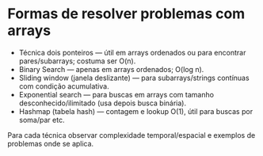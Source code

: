 
# Formas de resolver problemas com arrays

- Técnica dois ponteiros — útil em arrays ordenados ou para encontrar pares/subarrays; costuma ser O(n).
- Binary Search — apenas em arrays ordenados; O(log n).
- Sliding window (janela deslizante) — para subarrays/strings contínuas com condição acumulativa.
- Exponential search — para buscas em arrays com tamanho desconhecido/ilimitado (usa depois busca binária).
- Hashmap (tabela hash) — contagem e lookup O(1), útil para buscas por soma/par etc.


Para cada técnica observar complexidade temporal/espacial e exemplos de problemas onde se aplica.
